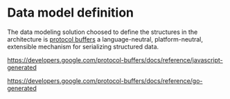 # Data model definition

The data modeling solution choosed to define the structures in the architecture is [protocol buffers](https://developers.google.com/protocol-buffers) a language-neutral, platform-neutral, extensible mechanism for serializing structured data.

https://developers.google.com/protocol-buffers/docs/reference/javascript-generated

https://developers.google.com/protocol-buffers/docs/reference/go-generated
